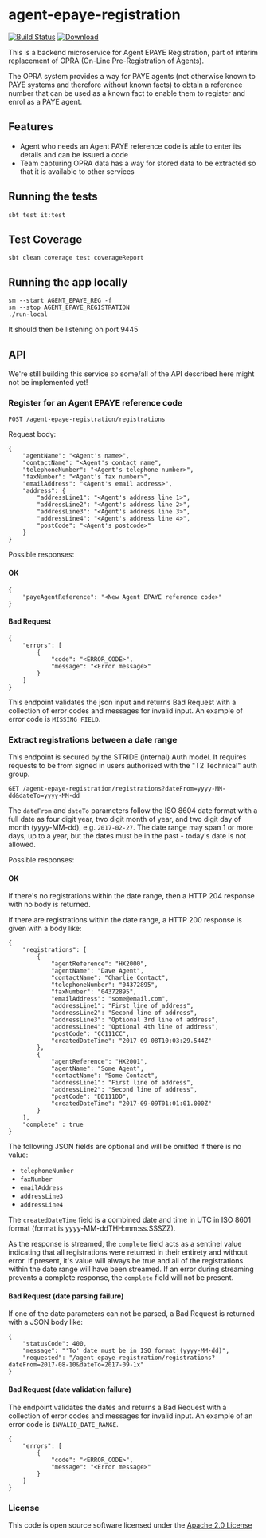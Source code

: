 # agent-epaye-registration

[![Build Status](https://travis-ci.org/hmrc/agent-epaye-registration.svg)](https://travis-ci.org/hmrc/agent-epaye-registration) [ ![Download](https://api.bintray.com/packages/hmrc/releases/agent-epaye-registration/images/download.svg) ](https://bintray.com/hmrc/releases/agent-epaye-registration/_latestVersion)

This is a backend microservice for Agent EPAYE Registration, part of interim replacement of OPRA (On-Line Pre-Registration of Agents).

The OPRA system provides a way for PAYE agents (not otherwise known to PAYE systems and therefore without known facts) to obtain a reference number that can be used as a known fact to enable them to register and enrol as a PAYE agent.
 
 ## Features
 
 - Agent who needs an Agent PAYE reference code is able to enter its details and can be issued a code
 - Team capturing OPRA data has a way for stored data to be extracted so that it is available to other services

## Running the tests

    sbt test it:test


## Test Coverage

    sbt clean coverage test coverageReport

## Running the app locally

    sm --start AGENT_EPAYE_REG -f
    sm --stop AGENT_EPAYE_REGISTRATION
    ./run-local

It should then be listening on port 9445

## API

We're still building this service so some/all of the API described here might not be implemented yet!

### Register for an Agent EPAYE reference code

    POST /agent-epaye-registration/registrations

Request body:

    {
        "agentName": "<Agent's name>",
        "contactName": "<Agent's contact name",
        "telephoneNumber": "<Agent's telephone number>",
        "faxNumber": "<Agent's fax number>",
        "emailAddress": "<Agent's email address>",
        "address": {
            "addressLine1": "<Agent's address line 1>",
            "addressLine2": "<Agent's address line 2>",
            "addressLine3": "<Agent's address line 3>",
            "addressLine4": "<Agent's address line 4>",
            "postCode": "<Agent's postcode>"
        }
    }

Possible responses:

#### OK

    {
        "payeAgentReference": "<New Agent EPAYE reference code>"
    }

#### Bad Request

    {
        "errors": [
            {
                "code": "<ERROR_CODE>",
                "message": "<Error message>"
            }
        ]
    }

This endpoint validates the json input and returns Bad Request with a collection of error codes and messages for invalid input.
An example of error code is ```MISSING_FIELD```.

### Extract registrations between a date range

This endpoint is secured by the STRIDE (internal) Auth model. It requires requests to be from signed in users authorised with the "T2 Technical" auth group.

    GET /agent-epaye-registration/registrations?dateFrom=yyyy-MM-dd&dateTo=yyyy-MM-dd

The ```dateFrom``` and ```dateTo``` parameters follow the ISO 8604 date format with a full date as four digit year, two digit
month of year, and two digit day of month (yyyy-MM-dd), e.g. ```2017-02-27```.
The date range may span 1 or more days, up to a year, but the dates must be in the past - today's date is not allowed.

Possible responses:

#### OK

If there's no registrations within the date range, then a HTTP 204 response with no body is returned.

If there are registrations within the date range, a HTTP 200 response is given with a body like:

    {
        "registrations": [
            {
                "agentReference": "HX2000",
                "agentName": "Dave Agent",
                "contactName": "Charlie Contact",
                "telephoneNumber": "04372895",
                "faxNumber": "04372895",
                "emailAddress": "some@email.com",
                "addressLine1": "First line of address",
                "addressLine2": "Second line of address",
                "addressLine3": "Optional 3rd line of address",
                "addressLine4": "Optional 4th line of address",
                "postCode": "CC111CC",
                "createdDateTime": "2017-09-08T10:03:29.544Z"
            },
            {
                "agentReference": "HX2001",
                "agentName": "Some Agent",
                "contactName": "Some Contact",
                "addressLine1": "First line of address",
                "addressLine2": "Second line of address",
                "postCode": "DD111DD",
                "createdDateTime": "2017-09-09T01:01:01.000Z"
            }
        ],
        "complete" : true
    }

The following JSON fields are optional and will be omitted if there is no value:
- ```telephoneNumber```
- ```faxNumber```
- ```emailAddress```
- ```addressLine3```
- ```addressLine4```

The ```createdDateTime``` field is a combined date and time in UTC in ISO 8601 format (format is yyyy-MM-ddTHH:mm:ss.SSSZZ).

As the response is streamed, the ```complete``` field acts as a sentinel value
indicating that all registrations were returned in their entirety and without error.
If present, it's value will always be true and all of the registrations within the date range will have been streamed.
If an error during streaming prevents a complete response, the ```complete``` field will not be present.

#### Bad Request (date parsing failure)

If one of the date parameters can not be parsed, a Bad Request is returned with a JSON body like:

    {
        "statusCode": 400,
        "message": "'To' date must be in ISO format (yyyy-MM-dd)",
        "requested": "/agent-epaye-registration/registrations?dateFrom=2017-08-10&dateTo=2017-09-1x"
    }

#### Bad Request (date validation failure)

The endpoint validates the dates and returns a Bad Request with a collection of error codes and messages for invalid input.
An example of an error code is ```INVALID_DATE_RANGE```.

    {
        "errors": [
            {
                "code": "<ERROR_CODE>",
                "message": "<Error message>"
            }
        ]
    }

### License
 

This code is open source software licensed under the [Apache 2.0 License]("http://www.apache.org/licenses/LICENSE-2.0.html")
